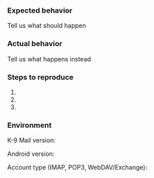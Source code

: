 ### Expected behavior
Tell us what should happen

### Actual behavior
Tell us what happens instead

### Steps to reproduce
1.
2.
3.

### Environment
K-9 Mail version:

Android version:

Account type (IMAP, POP3, WebDAV/Exchange):
